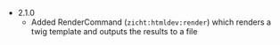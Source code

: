 * 2.1.0
   * Added RenderCommand (`zicht:htmldev:render`) which renders a twig template and outputs the results to a file

